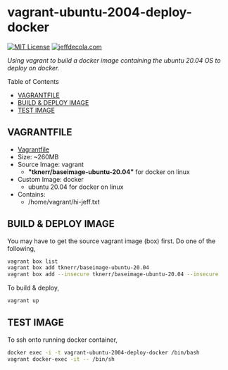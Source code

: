 # vagrant-ubuntu-2004-deploy-docker

[![MIT License](https://img.shields.io/:license-mit-blue.svg)](https://jeffdecola.mit-license.org)
[![jeffdecola.com](https://img.shields.io/badge/website-jeffdecola.com-blue)](https://jeffdecola.com)

_Using vagrant to build a docker image
containing the ubuntu 20.04 OS
to deploy on docker._

Table of Contents

* [VAGRANTFILE](https://github.com/JeffDeCola/my-vagrant-boxes/tree/master/docker/vagrant-ubuntu-2004-deploy-docker#vagrantfile)
* [BUILD & DEPLOY IMAGE](https://github.com/JeffDeCola/my-vagrant-boxes/tree/master/docker/vagrant-ubuntu-2004-deploy-docker#build--deploy-image)
* [TEST IMAGE](https://github.com/JeffDeCola/my-vagrant-boxes/tree/master/docker/vagrant-ubuntu-2004-deploy-docker#test-image)

## VAGRANTFILE

* [Vagrantfile](https://github.com/JeffDeCola/my-vagrant-boxes/blob/master/docker/vagrant-ubuntu-2004-deploy-docker/Vagrantfile)
* Size: ~260MB
* Source Image: vagrant
  * **"tknerr/baseimage-ubuntu-20.04"** for docker on linux
* Custom Image: docker
  * ubuntu 20.04 for docker on linux
* Contains:
  * /home/vagrant/hi-jeff.txt

## BUILD & DEPLOY IMAGE

You may have to get the source vagrant image (box) first. Do one of the following,

```bash
vagrant box list
vagrant box add tknerr/baseimage-ubuntu-20.04
vagrant box add --insecure tknerr/baseimage-ubuntu-20.04 --insecure
```

To build & deploy,

```bash
vagrant up
```

## TEST IMAGE

To ssh onto running docker container,

```bash
docker exec -i -t vagrant-ubuntu-2004-deploy-docker /bin/bash
vagrant docker-exec -it -- /bin/sh
```
